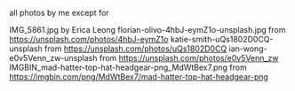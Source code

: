 all photos by me except for

IMG_5861.jpg by Erica Leong
florian-olivo-4hbJ-eymZ1o-unsplash.jpg from https://unsplash.com/photos/4hbJ-eymZ1o
katie-smith-uQs1802D0CQ-unsplash from https://unsplash.com/photos/uQs1802D0CQ
ian-wong-e0v5Venn_zw-unsplash from https://unsplash.com/photos/e0v5Venn_zw
IMGBIN_mad-hatter-top-hat-headgear-png_MdWtBex7.png from https://imgbin.com/png/MdWtBex7/mad-hatter-top-hat-headgear-png
